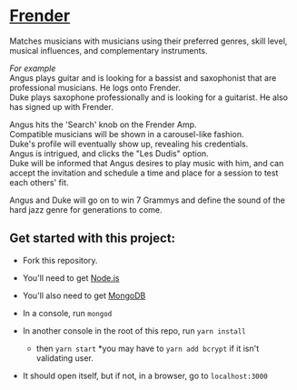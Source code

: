 # [Frender](https://frender-app.herokuapp.com/ "earlier version Heroku deploy")

Matches musicians with musicians using their preferred genres, skill level, musical influences, and complementary instruments. 
  
*_For example_*  
Angus plays guitar and is looking for a bassist and saxophonist that are professional musicians. He logs onto Frender.  
Duke plays saxophone professionally and is looking for a guitarist. He also has signed up with Frender.  
  
Angus hits the 'Search' knob on the Frender Amp.   
Compatible musicians will be shown in a carousel-like fashion.  
Duke's profile will eventually show up, revealing his credentials.  
Angus is intrigued, and clicks the "Les Dudis" option.   
Duke will be informed that Angus desires to play music with him, and can accept the invitation and schedule a time and place for a session to test each others' fit.  
  
Angus and Duke will go on to win 7 Grammys and define the sound of the hard jazz genre for generations to come.  



## Get started with this project:
* Fork this repository.
* You'll need to get [Node.js](https://nodejs.org/en/)
* You'll also need to get [MongoDB]( https://www.mongodb.org/downloads)
* In a console, run `mongod`
* In another console in the root of this repo, run `yarn install`
  * then `yarn start`
  *you may have to `yarn add bcrypt` if it isn't validating user.
  
* It should open itself, but if not, in a browser, go to `localhost:3000`
